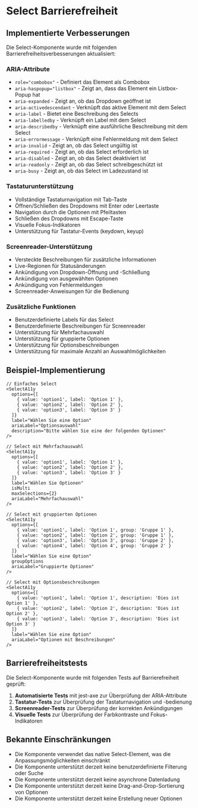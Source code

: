 # Select Barrierefreiheit

## Implementierte Verbesserungen

Die Select-Komponente wurde mit folgenden Barrierefreiheitsverbesserungen aktualisiert:

### ARIA-Attribute

- `role="combobox"` - Definiert das Element als Combobox
- `aria-haspopup="listbox"` - Zeigt an, dass das Element ein Listbox-Popup hat
- `aria-expanded` - Zeigt an, ob das Dropdown geöffnet ist
- `aria-activedescendant` - Verknüpft das aktive Element mit dem Select
- `aria-label` - Bietet eine Beschreibung des Selects
- `aria-labelledby` - Verknüpft ein Label mit dem Select
- `aria-describedby` - Verknüpft eine ausführliche Beschreibung mit dem Select
- `aria-errormessage` - Verknüpft eine Fehlermeldung mit dem Select
- `aria-invalid` - Zeigt an, ob das Select ungültig ist
- `aria-required` - Zeigt an, ob das Select erforderlich ist
- `aria-disabled` - Zeigt an, ob das Select deaktiviert ist
- `aria-readonly` - Zeigt an, ob das Select schreibgeschützt ist
- `aria-busy` - Zeigt an, ob das Select im Ladezustand ist

### Tastaturunterstützung

- Vollständige Tastaturnavigation mit Tab-Taste
- Öffnen/Schließen des Dropdowns mit Enter oder Leertaste
- Navigation durch die Optionen mit Pfeiltasten
- Schließen des Dropdowns mit Escape-Taste
- Visuelle Fokus-Indikatoren
- Unterstützung für Tastatur-Events (keydown, keyup)

### Screenreader-Unterstützung

- Versteckte Beschreibungen für zusätzliche Informationen
- Live-Regionen für Statusänderungen
- Ankündigung von Dropdown-Öffnung und -Schließung
- Ankündigung von ausgewählten Optionen
- Ankündigung von Fehlermeldungen
- Screenreader-Anweisungen für die Bedienung

### Zusätzliche Funktionen

- Benutzerdefinierte Labels für das Select
- Benutzerdefinierte Beschreibungen für Screenreader
- Unterstützung für Mehrfachauswahl
- Unterstützung für gruppierte Optionen
- Unterstützung für Optionsbeschreibungen
- Unterstützung für maximale Anzahl an Auswahlmöglichkeiten

## Beispiel-Implementierung

```tsx
// Einfaches Select
<SelectA11y 
  options={[
    { value: 'option1', label: 'Option 1' },
    { value: 'option2', label: 'Option 2' },
    { value: 'option3', label: 'Option 3' }
  ]}
  label="Wählen Sie eine Option"
  ariaLabel="Optionsauswahl"
  description="Bitte wählen Sie eine der folgenden Optionen"
/>

// Select mit Mehrfachauswahl
<SelectA11y 
  options={[
    { value: 'option1', label: 'Option 1' },
    { value: 'option2', label: 'Option 2' },
    { value: 'option3', label: 'Option 3' }
  ]}
  label="Wählen Sie Optionen"
  isMulti
  maxSelections={2}
  ariaLabel="Mehrfachauswahl"
/>

// Select mit gruppierten Optionen
<SelectA11y 
  options={[
    { value: 'option1', label: 'Option 1', group: 'Gruppe 1' },
    { value: 'option2', label: 'Option 2', group: 'Gruppe 1' },
    { value: 'option3', label: 'Option 3', group: 'Gruppe 2' },
    { value: 'option4', label: 'Option 4', group: 'Gruppe 2' }
  ]}
  label="Wählen Sie eine Option"
  groupOptions
  ariaLabel="Gruppierte Optionen"
/>

// Select mit Optionsbeschreibungen
<SelectA11y 
  options={[
    { value: 'option1', label: 'Option 1', description: 'Dies ist Option 1' },
    { value: 'option2', label: 'Option 2', description: 'Dies ist Option 2' },
    { value: 'option3', label: 'Option 3', description: 'Dies ist Option 3' }
  ]}
  label="Wählen Sie eine Option"
  ariaLabel="Optionen mit Beschreibungen"
/>
```

## Barrierefreiheitstests

Die Select-Komponente wurde mit folgenden Tests auf Barrierefreiheit geprüft:

1. **Automatisierte Tests** mit jest-axe zur Überprüfung der ARIA-Attribute
2. **Tastatur-Tests** zur Überprüfung der Tastaturnavigation und -bedienung
3. **Screenreader-Tests** zur Überprüfung der korrekten Ankündigungen
4. **Visuelle Tests** zur Überprüfung der Farbkontraste und Fokus-Indikatoren

## Bekannte Einschränkungen

- Die Komponente verwendet das native Select-Element, was die Anpassungsmöglichkeiten einschränkt
- Die Komponente unterstützt derzeit keine benutzerdefinierte Filterung oder Suche
- Die Komponente unterstützt derzeit keine asynchrone Datenladung
- Die Komponente unterstützt derzeit keine Drag-and-Drop-Sortierung von Optionen
- Die Komponente unterstützt derzeit keine Erstellung neuer Optionen